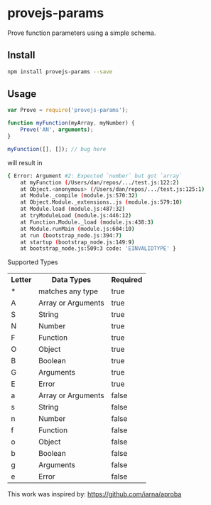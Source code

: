 # provejs-params

Prove function parameters using a simple schema.

## Install

```bash
npm install provejs-params --save
```

## Usage

```js
var Prove = require('provejs-params');

function myFunction(myArray, myNumber) {
	Prove('AN', arguments);
}

myFunction([], []); // bug here
```
will result in
```bash
{ Error: Argument #2: Expected `number` but got `array`
    at myFunction (/Users/dan/repos/.../test.js:122:2)
    at Object.<anonymous> (/Users/dan/repos/.../test.js:125:1)
    at Module._compile (module.js:570:32)
    at Object.Module._extensions..js (module.js:579:10)
    at Module.load (module.js:487:32)
    at tryModuleLoad (module.js:446:12)
    at Function.Module._load (module.js:438:3)
    at Module.runMain (module.js:604:10)
    at run (bootstrap_node.js:394:7)
    at startup (bootstrap_node.js:149:9)
    at bootstrap_node.js:509:3 code: 'EINVALIDTYPE' }
```

Supported Types
<table>
<tr>
<th>Letter</th>
<th>Data Types</th>
<th>Required</th>
<tr>
<tr>
<td>*</td>
<td>matches any type</td>
<td>true</td>
<tr>
<tr>
<td>A</td>
<td>Array or Arguments</td>
<td>true</td>
<tr>
<tr>
<td>S</td>
<td>String</td>
<td>true</td>
<tr>
<tr>
<td>N</td>
<td>Number</td>
<td>true</td>
<tr>
<tr>
<td>F</td>
<td>Function</td>
<td>true</td>
<tr>
<tr>
<td>O</td>
<td>Object</td>
<td>true</td>
<tr>
<tr>
<td>B</td>
<td>Boolean</td>
<td>true</td>
<tr>
<tr>
<td>G</td>
<td>Arguments</td>
<td>true</td>
<tr>
<tr>
<td>E</td>
<td>Error</td>
<td>true</td>
<tr>
<tr>
<td>a</td>
<td>Array or Arguments</td>
<td>false</td>
<tr>
<tr>
<td>s</td>
<td>String</td>
<td>false</td>
<tr>
<tr>
<td>n</td>
<td>Number</td>
<td>false</td>
<tr>
<tr>
<td>f</td>
<td>Function</td>
<td>false</td>
<tr>
<tr>
<td>o</td>
<td>Object</td>
<td>false</td>
<tr>
<tr>
<td>b</td>
<td>Boolean</td>
<td>false</td>
<tr>
<tr>
<td>g</td>
<td>Arguments</td>
<td>false</td>
<tr>
<tr>
<td>e</td>
<td>Error</td>
<td>false</td>
<tr>
</table>

This work was inspired by: https://github.com/iarna/aproba
